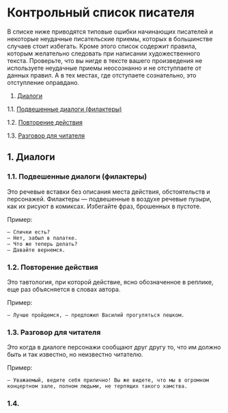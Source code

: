 # Контрольный список писателя

В списке ниже приводятся типовые ошибки начинающих писателей и некоторые неудачные писательские приемы, которых в большинстве случаев стоит избегать. Кроме этого список содержит правила, которым желательно следовать при написании художественного текста. Проверьте, что вы нигде в тексте вашего произведения не используете неудачные приемы неосознанно и не отступпаете от данных правил. А в тех местах, где отступаете сознательно, это отступление оправдано.

1. [Диалоги](#1-Диалоги)

  1.1. [Подвешенные диалоги (филактеры)](#11-Подвешенные-диалоги-филактеры)

  1.2. [Повторение действия](#12-Повторение-действия)
  
  1.3. [Разговор для читателя](#13-Разговор-для-читателя)


## 1. Диалоги

### 1.1. Подвешенные диалоги (филактеры)

Это речевые вставки без описания места действия, обстоятельств и персонажей. Филактеры — подвешенные в воздухе речевые пузыри, как их рисуют в комиксах. Избегайте фраз, брошенных в пустоте.

Пример:

    — Спички есть?
    — Нет, забыл в палатке.
    — Что же теперь делать?
    — Давайте вернемся.

### 1.2. Повторение действия

Это тавтология, при которой действие, ясно обозначенное в реплике, еще раз объясняется в словах автора.

Пример:

    — Лучше пройдемся, — предложил Василий прогуляться пешком.

### 1.3. Разговор для читателя

Это когда в диалоге персонажи сообщают друг другу то, что им должно быть и так известно, но неизвестно читателю.

Пример:

    — Уважаемый, ведите себя прилично! Вы же видете, что мы в огромном концертном зале, полном людьми, не терпящих такого хамства.

### 1.4. 
